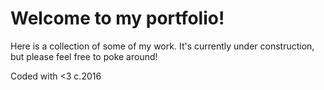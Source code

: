 # Welcome to my portfolio!

Here is a collection of some of my work. It's currently under construction, but please feel free to poke around!

Coded with <3 c.2016